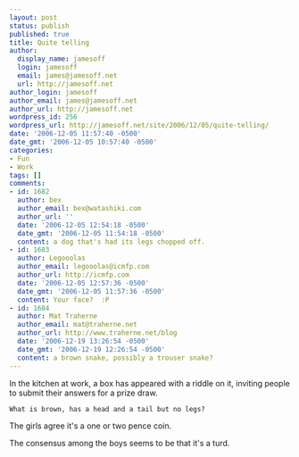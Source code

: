```yaml
---
layout: post
status: publish
published: true
title: Quite telling
author:
  display_name: jamesoff
  login: jamesoff
  email: james@jamesoff.net
  url: http://jamesoff.net
author_login: jamesoff
author_email: james@jamesoff.net
author_url: http://jamesoff.net
wordpress_id: 256
wordpress_url: http://jamesoff.net/site/2006/12/05/quite-telling/
date: '2006-12-05 11:57:40 -0500'
date_gmt: '2006-12-05 10:57:40 -0500'
categories:
- Fun
- Work
tags: []
comments:
- id: 1682
  author: bex
  author_email: bex@watashiki.com
  author_url: ''
  date: '2006-12-05 12:54:18 -0500'
  date_gmt: '2006-12-05 11:54:18 -0500'
  content: a dog that's had its legs chopped off.
- id: 1683
  author: Legooolas
  author_email: legooolas@icmfp.com
  author_url: http://icmfp.com
  date: '2006-12-05 12:57:36 -0500'
  date_gmt: '2006-12-05 11:57:36 -0500'
  content: Your face?  :P
- id: 1684
  author: Mat Traherne
  author_email: mat@traherne.net
  author_url: http://www.traherne.net/blog
  date: '2006-12-19 13:26:54 -0500'
  date_gmt: '2006-12-19 12:26:54 -0500'
  content: a brown snake, possibly a trouser snake?
---
```

In the kitchen at work, a box has appeared with a riddle on it, inviting people to submit their answers for a prize draw.

	What is brown, has a head and a tail but no legs?

The girls agree it's a one or two pence coin.

The consensus among the boys seems to be that it's a turd.
